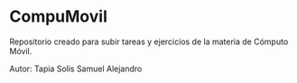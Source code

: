 # CompuMovil
Repositorio creado para subir tareas y ejercicios de la materia de Cómputo Móvil.

Autor: Tapia Solis Samuel Alejandro
